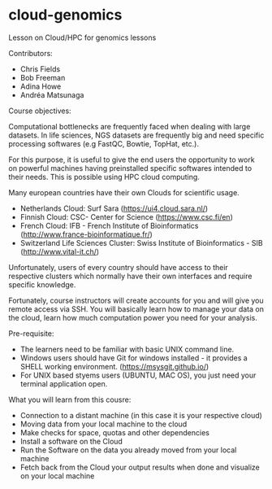 # cloud-genomics
Lesson on Cloud/HPC for genomics lessons

Contributors:
* Chris Fields
* Bob Freeman
* Adina Howe
* Andréa Matsunaga

Course objectives:

Computational bottlenecks are frequently faced when dealing with large datasets. In life sciences, NGS datasets are frequently big and need specific processing softwares (e.g FastQC, Bowtie, TopHat, etc.).

For this purpose, it is useful to give the end users the opportunity to work on powerful machines having preinstalled specific softwares intended to their needs. This is possible using HPC cloud computing.

Many european countries have their own Clouds for scientific usage.

* Netherlands Cloud: Surf Sara (https://ui4.cloud.sara.nl/)
* Finnish Cloud: CSC- Center for Science (https://www.csc.fi/en)
* French Cloud: IFB - French Institute of Bioinformatics (http://www.france-bioinformatique.fr/)
* Switzerland Life Sciences Cluster: Swiss Institute of Bioinformatics - SIB (http://www.vital-it.ch/)

Unfortunately, users of every country should have access to their respective clusters which normally have their own interfaces and require specific knowledge.

Fortunately, course instructors will create accounts for you and will give you remote access via SSH.
You will basically learn how to manage your data on the cloud, learn how much computation power you need for your analysis.

Pre-requisite:

* The learners need to be familiar with basic UNIX command line.
* Windows users should have Git for windows installed - it provides a SHELL working environment. (https://msysgit.github.io/)
* For UNIX based styems users (UBUNTU, MAC OS), you just need your terminal application open.

What you will learn from this cousre:

* Connection to a distant machine (in this case it is your respective cloud)
* Moving data from your local machine to the cloud
* Make checks for space, quotas and other dependencies
* Install a software on the Cloud
* Run the Software on the data you already moved from your local machine
* Fetch back from the Cloud your output results when done and visualize on your local machine




